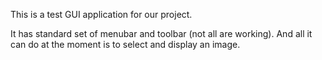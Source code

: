 This is a test GUI application for our project.

It has standard set of menubar and toolbar (not all are working).
And all it can do at the moment is to select and display an image.
